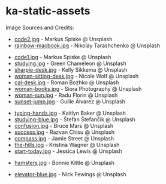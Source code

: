 # ka-static-assets

Image Sources and Credits:
<!-- index -->
* [code2.jpg](https://unsplash.com/photos/8OyKWQgBsKQ) - Markus Spiske @ Unsplash
* [rainbow-macbook.jpg](https://unsplash.com/photos/u76CN5rZeOU) - Nikolay Tarashchenko @ Unsplash
<!-- lc-py -->
* [code1.jpg](https://unsplash.com/photos/xekxE_VR0Ec) - Markus Spiske @ Unsplash
* [studying.jpg](https://unsplash.com/photos/s9CC2SKySJM) - Green Chameleon @ Unsplash
* [sharpie-desk.jpg](https://unsplash.com/photos/cXkrqY2wFyc) - Kelly Sikkema @ Unsplash
* [woman-sitting-desk.jpg](https://unsplash.com/photos/CZ9AjMGKIFI) - Nicole Wolf @ Unsplash
* [cal-desk.jpg](https://unsplash.com/photos/PypjzKTUqLo) - Roman Bozhko @ Unsplash
* [woman-books.jpg](https://unsplash.com/photos/ZslFOaqzERU) - Siora Photography @ Unsplash
* [woman-sun.jpg](https://unsplash.com/photos/CwTBt6jyagQ) - Radu Florin @ Unsplash
* [sunset-jump.jpg](https://unsplash.com/photos/IcI3FizU9Cw) - Guille Álvarez @ Unsplash
<!-- lc-js --> 
* [typing-hands.jpg](https://unsplash.com/photos/vZJdYl5JVXY) - Kaitlyn Baker @ Unsplash
* [studying-blue.jpg](https://unsplash.com/photos/pzA7QWNCIYg) - Štefan Štefančík @ Unsplash
* [confusion.jpg](https://unsplash.com/photos/xj8qrWvuOEs) - Bruce Mars @ Unsplash
* [success.jpg](https://unsplash.com/photos/Ua-agENjmI4) - Razvan Chisu @ Unsplash
* [compass.jpg](https://unsplash.com/photos/_94HLr_QXo8) - Jamie Street @ Unsplash
* [the-hills.jpg](https://unsplash.com/photos/PKLoOomB5Cs) - Kristina Wagner @ Unsplash
* [start-today.jpg](https://unsplash.com/photos/cdwpR1AUn8o) - Jessica Lewis @ Unsplash
<!-- all lc -->
* [hamsters.jpg](https://unsplash.com/photos/MUcxe_wDurE) - Bonnie Kittle @ Unsplash

<!-- big-o js -->
* [elevator-blue.jpg](https://unsplash.com/photos/wy5QuZMI8V4) - Nick Fewings @ Unsplash